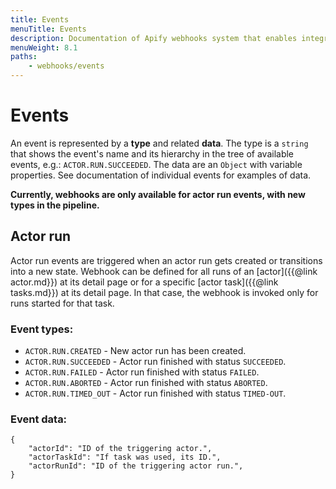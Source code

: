 ```yaml
---
title: Events
menuTitle: Events
description: Documentation of Apify webhooks system that enables integration of multiple actors or external systems.
menuWeight: 8.1
paths:
    - webhooks/events
---
```


# [](./webhooks#events)Events

An event is represented by a **type** and related **data**. The type is a `string` that shows the event's name and its hierarchy in the tree of available events, e.g.: `ACTOR.RUN.SUCCEEDED`. The data are an `Object` with variable properties. See documentation of individual events for examples of data.

**Currently, webhooks are only available for actor run events, with new types in the pipeline.**

## [](#actor-run)Actor run

Actor run events are triggered when an actor run gets created or transitions into a new state. Webhook can be defined for all runs of an [actor]({{@link actor.md}}) at its detail page or for a specific [actor task]({{@link tasks.md}}) at its detail page. In that case, the webhook is invoked only for runs started for that task.

### Event types:

*   `ACTOR.RUN.CREATED` - New actor run has been created.
*   `ACTOR.RUN.SUCCEEDED` - Actor run finished with status `SUCCEEDED`.
*   `ACTOR.RUN.FAILED` - Actor run finished with status `FAILED`.
*   `ACTOR.RUN.ABORTED` - Actor run finished with status `ABORTED`.
*   `ACTOR.RUN.TIMED_OUT` - Actor run finished with status `TIMED-OUT`.

### Event data:

    {
        "actorId": "ID of the triggering actor.",
        "actorTaskId": "If task was used, its ID.",
        "actorRunId": "ID of the triggering actor run.",
    }

